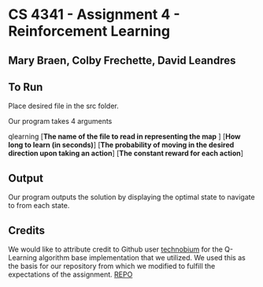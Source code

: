 # CS 4341 - Assignment 4 - Reinforcement Learning
## Mary Braen, Colby Frechette, David Leandres

## To Run
Place desired file in the src folder.

Our program takes 4 arguments

qlearning [**The name of the file to read in representing the map** ] [**How long to learn (in seconds)**] [**The probability of moving in the desired direction upon taking an action**] [**The constant reward for each action**]

## Output
Our program outputs the solution by displaying the optimal state to navigate to from each state.

## Credits
We would like to attribute credit to Github user [technobium](https://github.com/technobium) for the Q-Learning algorithm base implementation that we utilized. We used this as the basis for our repository from which we modified to fulfill the expectations of the assignment. [REPO](https://github.com/technobium/q-learning-java)


